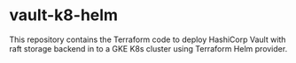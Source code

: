 # vault-k8-helm
This repository contains the Terraform code to deploy HashiCorp Vault with raft storage backend in to a GKE K8s cluster using Terraform Helm provider.
